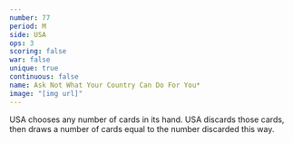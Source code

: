 ```yaml
---
number: 77
period: M
side: USA
ops: 3
scoring: false
war: false
unique: true
continuous: false
name: Ask Not What Your Country Can Do For You*
image: "[img url]"
---
```

USA chooses any number of cards in its hand. USA discards those cards, then draws a number of cards equal to the number discarded this way.
